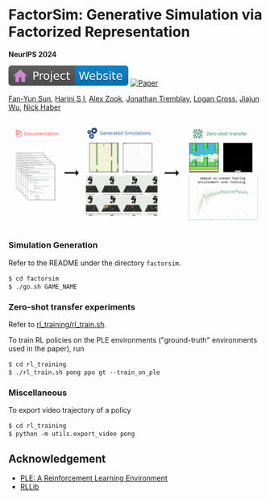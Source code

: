# FactorSim: Generative Simulation via Factorized Representation

**NeurIPS 2024**

[![Website](doc/badges/badge-website.svg)](https://cs.stanford.edu/~sunfanyun/factorsim/)
[![Paper](https://img.shields.io/badge/arXiv-PDF-b31b1b)]()

[Fan-Yun Sun](https://sunfanyun.com/),
[Harini S I](https://harini-si.github.io/),
[Alex Zook](https://scholar.google.com/citations?user=2nA9bVMAAAAJ&hl=en),
[Jonathan Tremblay](https://scholar.google.com/citations?hl=en&user=zeS5UJEAAAAJ),
[Logan Cross](https://scholar.google.com/citations?hl=en&user=sTCyNPIAAAAJ),
[Jiajun Wu](https://scholar.google.com/citations?user=2efgcS0AAAAJ&hl=en),
[Nick Haber](https://scholar.google.com/citations?user=euNCoVYAAAAJ&hl=en)


![teaser](doc/teaser.gif)


### Simulation Generation
Refer to the README under the directory `factorsim`.
```
$ cd factorsim
$ ./go.sh GAME_NAME
```

### Zero-shot transfer experiments 
Refer to [rl_training/rl_train.sh](rl_training/rl_train.sh).

To train RL policies on the PLE environments ("ground-truth" environments used in the paper), run 
```
$ cd rl_training
$ ./rl_train.sh pong ppo gt --train_on_ple
```

### Miscellaneous
To export video trajectory of a policy 
````
$ cd rl_training
$ python -m utils.export_video pong
````

## Acknowledgement
- [PLE: A Reinforcement Learning Environment](https://pygame-learning-environment.readthedocs.io/en/latest/)
- [RLLib](https://docs.ray.io/en/latest/rllib/index.html)
